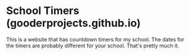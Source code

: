 # School Timers (gooderprojects.github.io)
This is a website that has countdown timers for my school. The dates for the timers are probably different for your school. That's pretty much it.
